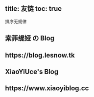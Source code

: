 title: 友链
toc: true
---

<article class="message message-immersive is-primary">
<div class="message-body">
<i class="fas fa-info-circle mr-2"></i>排序无规律
</article>

<section class="hero is-primary" target="https://blog.lesnow.tk">
  <div class="hero-body">
    <div class="container">
      <h1 class="title">
        索菲缇娅 の Blog
      </h1>
      <h2 class="subtitle">
        https://blog.lesnow.tk
      </h2>
    </div>
  </div>
</section>

<section class="hero is-success" target="https://www.xiaoyiblog.cc">
  <div class="hero-body">
    <div class="container">
      <h1 class="title">
        XiaoYiUce's Blog 
      </h1>
      <h2 class="subtitle">
        https://www.xiaoyiblog.cc
      </h2>
    </div>
  </div>
</section>